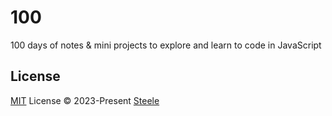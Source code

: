 # 100
100 days of notes & mini projects to explore and learn to code in JavaScript

## License

[MIT](./LICENSE) License © 2023-Present [Steele](https://github.com/steelesh)
